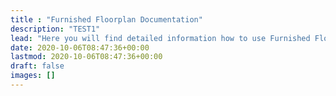 ```yaml
---
title : "Furnished Floorplan Documentation"
description: "TEST1"
lead: "Here you will find detailed information how to use Furnished Floorplan product."
date: 2020-10-06T08:47:36+00:00
lastmod: 2020-10-06T08:47:36+00:00
draft: false
images: []
---
```

